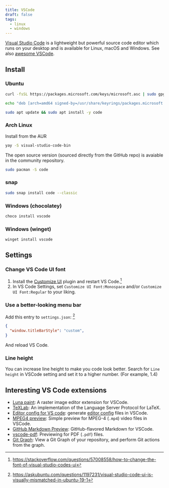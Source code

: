 ```yaml
---
title: VSCode
draft: false
tags:
  - linux
  - windows
---
```

[Visual Studio Code](https://code.visualstudio.com) is a lightweight but powerful source code editor which runs on your desktop and is available for Linux, macOS and Windows. See also [awesome VSCode](https://github.com/viatsko/awesome-vscode).
## Install

### Ubuntu

```sh
curl -fsSL https://packages.microsoft.com/keys/microsoft.asc | sudo gpg --dearmor -o /usr/share/keyrings/packages.microsoft.gpg

echo "deb [arch=amd64 signed-by=/usr/share/keyrings/packages.microsoft.gpg] https://packages.microsoft.com/repos/code stable main" | sudo tee /etc/apt/sources.list.d/vscode.list > /dev/null

sudo apt update && sudo apt install -y code
```

### Arch Linux

Install from the AUR
```sh
yay -S visual-studio-code-bin
```

The open source version (sourced directly from the GitHub repo) is avaiable in the community repository.

```sh
sudo pacman -S code
```

### snap

```sh
sudo snap install code --classic
```

### Windows (chocolatey)

```powershell
choco install vscode
```

### Windows (winget)

```powershell
winget install vscode
```
## Settings

### Change VS Code UI font

1. Install the [Customize UI](https://marketplace.visualstudio.com/items?itemName=iocave.customize-ui) plugin and restart VS Code.[^1]
2. In VS Code Settings, set `Customize UI Font:Monospace` and/or `Customize UI Font:Regular` to your liking.
[^1]: https://stackoverflow.com/questions/57008558/how-to-change-the-font-of-visual-studio-codes-ui

### Use a better-looking menu bar

Add this entry to `settings.json`: [^2]

```json title=settings.json
{
  "window.titleBarStyle": "custom",
}
```

And reload VS Code.

[^2]: https://askubuntu.com/questions/1197231/visual-studio-code-ui-is-visually-mismatched-in-ubuntu-19-1

### Line height
You can increase line height to make you code look better.
Search for `Line height` in VSCode setting and set it to a higher number. (For example, 1.4)
## Interesting VS Code extensions

- [Luna paint](https://marketplace.visualstudio.com/items?itemName=Tyriar.luna-paint): A raster image editor extension for VSCode.
- [TeXLab](https://marketplace.visualstudio.com/items?itemName=efoerster.texlab): An implementation of the Language Server Protocol for LaTeX.
- [Editor config for VS code](https://marketplace.visualstudio.com/items?itemName=EditorConfig.EditorConfig): generate [editor config](https://editorconfig.org/) files in VSCode.
- [MPEG4 preview](https://marketplace.visualstudio.com/items?itemName=analytic-signal.preview-mp4): Simple preview for MPEG-4 (`.mp4`) video files in VSCode.
- [GitHub Markdown Preview](https://marketplace.visualstudio.com/items?itemName=bierner.github-markdown-preview): GitHub-flavored Markdown for VSCode.
- [vscode-pdf](https://marketplace.visualstudio.com/items?itemName=tomoki1207.pdf): Previewing for PDF (`.pdf`) files.
- [Git Graph](https://marketplace.visualstudio.com/items?itemName=mhutchie.git-graph): View a Git Graph of your repository, and perform Git actions from the graph.